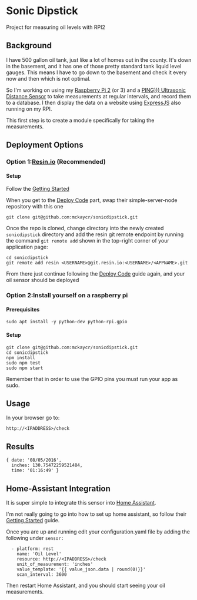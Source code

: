 # Sonic Dipstick
Project for measuring oil levels with RPI2

## Background
I have 500 gallon oil tank, just like a lot of homes out in the county.  It's down in the basement, and it has one of those pretty standard tank liquid level gauges.  This means I have to go down to the basement and check it every now and then which is not optimal.

So I'm working on using my [Raspberry Pi 2](https://www.raspberrypi.org/products/raspberry-pi-2-model-b/) (or 3) and a [PING))) Ultrasonic Distance Sensor](https://www.parallax.com/product/28015) to take measurements at regular intervals, and record them to a database.  I then display the data on a website using [ExpressJS](http://expressjs.com/) also running on my RPI.

This first step is to create a module specifically for taking the measurements.
## Deployment Options
### Option 1:[Resin.io](https://resin.io) (Recommended)
#### Setup
Follow the [Getting Started](https://docs.resin.io/raspberrypi3/nodejs/getting-started/)

When you get to the [Deploy Code](https://docs.resin.io/raspberrypi3/nodejs/getting-started/#deploy-code) part, swap their simple-server-node repository with this one
```
git clone git@github.com:mckaycr/sonicdipstick.git
```
Once the repo is cloned, change directory into the newly created ```sonicdipstick``` directory and add the resin git remote endpoint by running the command ```git remote add``` shown in the top-right corner of your application page:
```
cd sonicdipstick
git remote add resin <USERNAME>@git.resin.io:<USERNAME>/<APPNAME>.git
```
From there just continue following the [Deploy Code](https://docs.resin.io/raspberrypi3/nodejs/getting-started/#deploy-code) guide again, and your oil sensor should be deployed
### Option 2:Install yourself on a raspberry pi
#### Prerequisites
```
sudo apt install -y python-dev python-rpi.gpio
```
#### Setup
```
git clone git@github.com:mckaycr/sonicdipstick.git
cd sonicdipstick
npm install
sudo npm test
sudo npm start
```
Remember that in order to use the GPIO pins you must run your app as sudo.
## Usage
In your browser go to:
```
http://<IPADDRESS>/check
```
## Results
```
{ date: '08/05/2016',
  inches: 130.75472259521484,
  time: '01:16:49' }
```
## Home-Assistant Integration
It is super simple to integrate this sensor into [Home Assistant](https://home-assistant.io/).

I'm not really going to go into how to set up home assistant, so follow their [Getting Started](https://home-assistant.io/getting-started/) guide.

Once you are up and running edit your configuration.yaml file by adding the following under ```sensor:```
```
  - platform: rest
    name: 'Oil Level'
    resource: http://<IPADDRESS>/check
    unit_of_measurement: 'inches'
    value_template: '{{ value_json.data | round(0)}}'
    scan_interval: 3600
```
Then restart Home Assistant, and you should start seeing your oil measurements.
